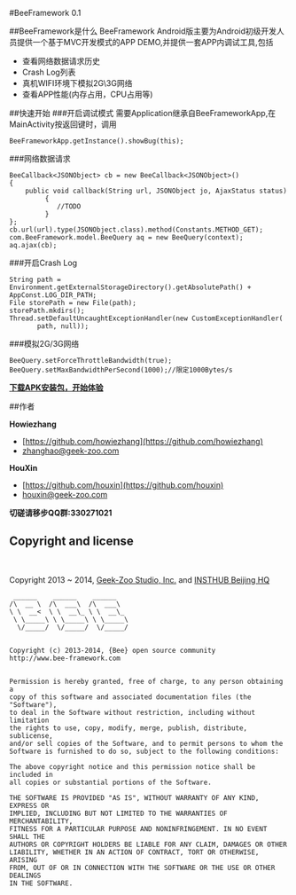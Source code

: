 #BeeFramework 0.1

##BeeFramework是什么
BeeFramework Android版主要为Android初级开发人员提供一个基于MVC开发模式的APP DEMO,并提供一套APP内调试工具,包括

*	查看网络数据请求历史
*	Crash Log列表
*	真机WIFI环境下模拟2G\3G网络
*	查看APP性能(内存占用，CPU占用等)


##快速开始
###开启调试模式
需要Application继承自BeeFrameworkApp,在MainActivity按返回键时，调用

	BeeFrameworkApp.getInstance().showBug(this);

###网络数据请求

	BeeCallback<JSONObject> cb = new BeeCallback<JSONObject>()
	{
		public void callback(String url, JSONObject jo, AjaxStatus status)
	         {
	         	//TODO
	         }
	};	  
	cb.url(url).type(JSONObject.class).method(Constants.METHOD_GET);
	com.BeeFramework.model.BeeQuery aq = new BeeQuery(context);
	aq.ajax(cb);
###开启Crash Log

	String path = Environment.getExternalStorageDirectory().getAbsolutePath() + AppConst.LOG_DIR_PATH;
	File storePath = new File(path);
	storePath.mkdirs();
	Thread.setDefaultUncaughtExceptionHandler(new CustomExceptionHandler(
           path, null));
                
###模拟2G/3G网络

	BeeQuery.setForceThrottleBandwidth(true);
	BeeQuery.setMaxBandwidthPerSecond(1000);//限定1000Bytes/s                

**[下载APK安装包，开始体验](https://play.google.com/store/apps/details?id=com.BeeFramework.example)**

##作者

**Howiezhang**

+ [https://github.com/howiezhang](https://github.com/howiezhang)
+ [zhanghao@geek-zoo.com](zhanghao@geek-zoo.com)

**HouXin**

+ [https://github.com/houxin](https://github.com/houxin)
+ [houxin@geek-zoo.com](houxin@geek-zoo.com)

**切磋请移步QQ群:330271021**

## Copyright and license
<br/>

Copyright 2013 ~ 2014, [Geek-Zoo Studio, Inc.](http://www.geek-zoo.com) and [INSTHUB Beijing HQ](http://www.insthub.com)


	 ______    ______    ______
	/\  __ \  /\  ___\  /\  ___\
	\ \  __<  \ \  __\_ \ \  __\_
	 \ \_____\ \ \_____\ \ \_____\
	  \/_____/  \/_____/  \/_____/


	Copyright (c) 2013-2014, {Bee} open source community
	http://www.bee-framework.com


	Permission is hereby granted, free of charge, to any person obtaining a
	copy of this software and associated documentation files (the "Software"),
	to deal in the Software without restriction, including without limitation
	the rights to use, copy, modify, merge, publish, distribute, sublicense,
	and/or sell copies of the Software, and to permit persons to whom the
	Software is furnished to do so, subject to the following conditions:

	The above copyright notice and this permission notice shall be included in
	all copies or substantial portions of the Software.

	THE SOFTWARE IS PROVIDED "AS IS", WITHOUT WARRANTY OF ANY KIND, EXPRESS OR
	IMPLIED, INCLUDING BUT NOT LIMITED TO THE WARRANTIES OF MERCHANTABILITY,
	FITNESS FOR A PARTICULAR PURPOSE AND NONINFRINGEMENT. IN NO EVENT SHALL THE
	AUTHORS OR COPYRIGHT HOLDERS BE LIABLE FOR ANY CLAIM, DAMAGES OR OTHER
	LIABILITY, WHETHER IN AN ACTION OF CONTRACT, TORT OR OTHERWISE, ARISING
	FROM, OUT OF OR IN CONNECTION WITH THE SOFTWARE OR THE USE OR OTHER DEALINGS
	IN THE SOFTWARE.




